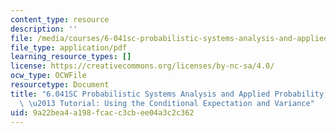 ```yaml
---
content_type: resource
description: ''
file: /media/courses/6-041sc-probabilistic-systems-analysis-and-applied-probability-fall-2013/9a22bea4a198fcacc3cbee04a3c2c362_MIT6_041SCF13_Law_of_Total_Variance_300k.pdf
file_type: application/pdf
learning_resource_types: []
license: https://creativecommons.org/licenses/by-nc-sa/4.0/
ocw_type: OCWFile
resourcetype: Document
title: "6.041SC Probabilistic Systems Analysis and Applied Probability, Fall 2013Transcript\
  \ \u2013 Tutorial: Using the Conditional Expectation and Variance"
uid: 9a22bea4-a198-fcac-c3cb-ee04a3c2c362
---
```

